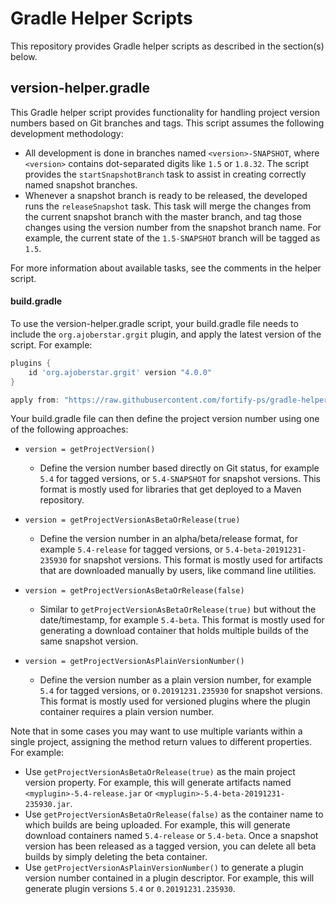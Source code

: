 # Gradle Helper Scripts

This repository provides Gradle helper scripts as described in the
section(s) below.

## version-helper.gradle

This Gradle helper script provides functionality for handling project version
numbers based on Git branches and tags. This script assumes the following
development methodology:

* All development is done in branches named `<version>-SNAPSHOT`, where
  `<version>` contains dot-separated digits like `1.5` or `1.8.32`.
  The script provides the `startSnapshotBranch` task to assist in creating
  correctly named snapshot branches.
* Whenever a snapshot branch is ready to be released, the developed runs the
  `releaseSnapshot` task. This task will merge the changes from the current
  snapshot branch with the master branch, and tag those changes using the version
  number from the snapshot branch name. For example, the current state of the
  `1.5-SNAPSHOT` branch will be tagged as `1.5`.

For more information about available tasks, see the comments in the helper script.

#### build.gradle

To use the version-helper.gradle script, your build.gradle file needs to include the `org.ajoberstar.grgit` plugin, and apply the latest version of the script. 
For example:

```gradle
plugins {
    id 'org.ajoberstar.grgit' version "4.0.0"
}

apply from: "https://raw.githubusercontent.com/fortify-ps/gradle-helpers/master/version-helper.gradle"
```

Your build.gradle file can then define the project version number using one of the following approaches:

* `version = getProjectVersion()`
    * Define the version number based directly on Git status, for example `5.4` for tagged versions, or `5.4-SNAPSHOT` for snapshot versions. This format is mostly used for libraries that get deployed to a Maven repository.
 
* `version = getProjectVersionAsBetaOrRelease(true)`
    * Define the version number in an alpha/beta/release format, for example `5.4-release` for tagged versions, or `5.4-beta-20191231-235930` for snapshot versions. This format is mostly used for artifacts that are downloaded manually by users, like command line utilities.
    
* `version = getProjectVersionAsBetaOrRelease(false)`
    * Similar to `getProjectVersionAsBetaOrRelease(true)` but without the date/timestamp, for example `5.4-beta`. This format is mostly used for generating a download container that holds multiple builds of the same snapshot version. 
    
* `version = getProjectVersionAsPlainVersionNumber()`
    * Define the version number as a plain version number, for example `5.4` for tagged versions, or `0.20191231.235930` for snapshot versions. This format is mostly used for versioned plugins where the plugin container requires a plain version number.
    
Note that in some cases you may want to use multiple variants within a single project, assigning the method return values to different properties. For example:

* Use `getProjectVersionAsBetaOrRelease(true)` as the main project version property. For example, this will generate artifacts named `<myplugin>-5.4-release.jar` or `<myplugin>-5.4-beta-20191231-235930.jar`.
* Use `getProjectVersionAsBetaOrRelease(false)` as the container name to which builds are being uploaded. For example, this will generate download containers named `5.4-release` or `5.4-beta`. Once a snapshot version has been released as a tagged version, you can delete all beta builds by simply deleting the beta container.
* Use `getProjectVersionAsPlainVersionNumber()` to generate a plugin version number contained in a plugin descriptor. For example, this will generate plugin versions `5.4` or `0.20191231.235930`.

